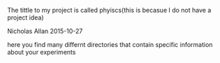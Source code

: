The tittle to my project is called phyiscs(this is becasue I do not have a project idea) 

Nicholas Allan 2015-10-27

here you find many differnt directories that contain specific information about your experiments 
